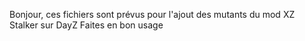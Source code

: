 Bonjour,
ces fichiers sont prévus pour l'ajout des mutants du mod XZ Stalker sur DayZ
Faites en bon usage
